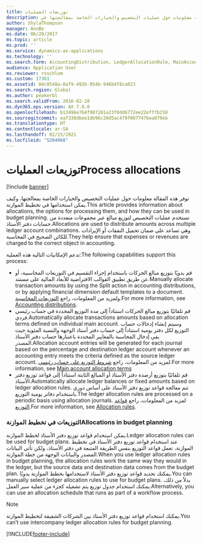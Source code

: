 ```yaml
---
title: توزيعات العمليات
description: توفر هذه المقالة معلومات حول عمليات التخصيص والخيارات الخاصة بمعالجتها في Dynamics 365 FinanceMicrosoft، وكيف يمكن استخدامها في تخطيط الموازنة. تستخدم عمليات التخصيص لتوزيع مبالغ عبر مجموعات متعددة من حسابات دفتر الأستاذ. وهي تساعد على ضمان تحميل النفقات أو الإيرادات للكائن الصحيح في المحاسبة.
author: ShylaThompson
manager: AnnBe
ms.date: 06/20/2017
ms.topic: article
ms.prod: ''
ms.service: dynamics-ax-applications
ms.technology: ''
ms.search.form: AccountingDistribution, LedgerAllocationRule, MainAccount
audience: Application User
ms.reviewer: roschlom
ms.custom: 17361
ms.assetid: 04c8548a-0af9-492b-954b-946b4f8ca023
ms.search.region: Global
ms.author: peakerbl
ms.search.validFrom: 2016-02-28
ms.dyn365.ops.version: AX 7.0.0
ms.openlocfilehash: b13496e764f907201a23f0dd6772ee22efffb250
ms.sourcegitcommit: eaf330dbee1db96c20d5ac479f007747bea079eb
ms.translationtype: HT
ms.contentlocale: ar-SA
ms.lasthandoff: 02/15/2021
ms.locfileid: "5204968"
---
```

# <a name="process-allocations"></a><span data-ttu-id="eca56-105">توزيعات العمليات</span><span class="sxs-lookup"><span data-stu-id="eca56-105">Process allocations</span></span>

[!include [banner](../includes/banner.md)]

<span data-ttu-id="eca56-106">توفر هذه المقالة معلومات حول عمليات التخصيص والخيارات الخاصة بمعالجتها، وكيف يمكن استخدامها في تخطيط الموازنة.</span><span class="sxs-lookup"><span data-stu-id="eca56-106">This article provides information about allocations, the options for processing them, and how they can be used in budget planning.</span></span> <span data-ttu-id="eca56-107">تستخدم عمليات التخصيص لتوزيع مبالغ عبر مجموعات متعددة من حسابات دفتر الأستاذ.</span><span class="sxs-lookup"><span data-stu-id="eca56-107">Allocations are used to distribute amounts across multiple ledger account combinations.</span></span> <span data-ttu-id="eca56-108">وهي تساعد على ضمان تحميل النفقات أو الإيرادات للكائن الصحيح في المحاسبة.</span><span class="sxs-lookup"><span data-stu-id="eca56-108">They help ensure that expenses or revenues are charged to the correct object in accounting.</span></span>

<span data-ttu-id="eca56-109">تدعم الإمكانيات التالية هذه العملية:</span><span class="sxs-lookup"><span data-stu-id="eca56-109">The following capabilities support this process:</span></span>

-   <span data-ttu-id="eca56-110">قم يدويًا بتوزيع مبالغ الحركات باستخدام إجراء التقسيم في التوزيعات المحاسبية، أو عن طريق تطبيق القوالب الافتراضية للأبعاد المالية على مستند.</span><span class="sxs-lookup"><span data-stu-id="eca56-110">Manually allocate transaction amounts by using the Split action in accounting distributions, or by applying financial dimension default templates to a document.</span></span> <span data-ttu-id="eca56-111">ولمزيد من المعلومات، راجع [التوزيعات المحاسبية](../accounts-payable/accounting-distributions.md).</span><span class="sxs-lookup"><span data-stu-id="eca56-111">For more information, see [Accounting distributions](../accounts-payable/accounting-distributions.md).</span></span>
-   <span data-ttu-id="eca56-112">قم تلقائيًا بتوزيع مبالغ الحركات استناداً إلى مدة التوزيع المحددة في حساب رئيسي فردي.</span><span class="sxs-lookup"><span data-stu-id="eca56-112">Automatically allocate transactions amounts based on allocation terms defined on individual main account.</span></span> <span data-ttu-id="eca56-113">وسيتم إنشاء إدخالات حساب التوزيع لكل دفتر يومية استناداً إلى حساب دفتر أستاذ الوجهة والنسبة المئوية حيث يفي إدخال المحاسبة بالمعايير المحددة باعتبارها حساب دفتر الأستاذ المصدر.</span><span class="sxs-lookup"><span data-stu-id="eca56-113">Allocation account entries will be generated for each journal based on the percentage and destination ledger account whenever an accounting entry meets the criteria defined as the source ledger account.</span></span> <span data-ttu-id="eca56-114">لمزيد من المعلومات، راجع [شروط التوزيع على حساب رئيسي](../general-ledger/main-account-allocation-terms.md).</span><span class="sxs-lookup"><span data-stu-id="eca56-114">For more information, see [Main account allocation terms](../general-ledger/main-account-allocation-terms.md)</span></span>
-   <span data-ttu-id="eca56-115">قم تلقائيًا بتوزيع أرصدة دفتر الأستاذ أو المبالغ الثابتة استناداً إلى قواعد توزيع دفتر الأستاذ.</span><span class="sxs-lookup"><span data-stu-id="eca56-115">Automatically allocate ledger balances or fixed amounts based on ledger allocation rules.</span></span> <span data-ttu-id="eca56-116">تتم معالجة قواعد توزيع دفتر الأستاذ على أساس دوري باستخدام دفاتر يومية التوزيع.</span><span class="sxs-lookup"><span data-stu-id="eca56-116">The ledger allocation rules are processed on a periodic basis using allocation journals.</span></span> <span data-ttu-id="eca56-117">لمزيد من المعلومات، راجع [قواعد التوزيع](../general-ledger/ledger-allocation-rules.md).</span><span class="sxs-lookup"><span data-stu-id="eca56-117">For more information, see [Allocation rules](../general-ledger/ledger-allocation-rules.md).</span></span>

###  <a name="allocations-in-budget-planning"></a><span data-ttu-id="eca56-118">التوزيعات في تخطيط الموازنة</span><span class="sxs-lookup"><span data-stu-id="eca56-118">Allocations in budget planning</span></span>

<span data-ttu-id="eca56-119">يمكن استخدام قواعد توزيع دفتر الأستاذ لخطط الموازنة.</span><span class="sxs-lookup"><span data-stu-id="eca56-119">Ledger allocation rules can be used for budget plans.</span></span> <span data-ttu-id="eca56-120">عند استخدام قواعد توزيع دفتر الأستاذ في تخطيط الموازنة، تعمل قواعد التوزيع بنفس الطريقة المتبعة في دفتر الأستاذ، ولكن تأتي البيانات المصدر والبيانات الوجهة من خطة الموازنة.</span><span class="sxs-lookup"><span data-stu-id="eca56-120">When you use ledger allocation rules in budget planning, the allocation rules work the same way they would in the ledger, but the source data and destination data comes from the budget plan.</span></span> <span data-ttu-id="eca56-121">يمكنك تحديد قواعد توزيع دفتر الأستاذ لاستخدامها بخطط الموازنة يدويًا.</span><span class="sxs-lookup"><span data-stu-id="eca56-121">You can manually select ledger allocation rules to use for budget plans.</span></span> <span data-ttu-id="eca56-122">بدلاً من ذلك، يمكنك استخدام جدول توزيع يتم تشغيله كجزء من عملية سير العمل.</span><span class="sxs-lookup"><span data-stu-id="eca56-122">Alternatively, you can use an allocation schedule that runs as part of a workflow process.</span></span>

> [!NOTE]
> <span data-ttu-id="eca56-123">يمكنك استخدام قواعد توزيع دفتر الأستاذ بين الشركات الشقيقة لتخطيط الموازنة.</span><span class="sxs-lookup"><span data-stu-id="eca56-123">You can’t use intercompany ledger allocation rules for budget planning.</span></span>



[!INCLUDE[footer-include](../../includes/footer-banner.md)]